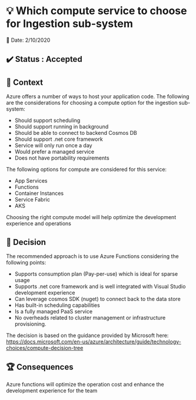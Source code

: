 # :bulb: Which compute service to choose for Ingestion sub-system

:calendar: Date: 2/10/2020

## :heavy_check_mark: Status : Accepted

## :dart: Context

Azure offers a number of ways to host your application code. The following are the considerations for choosing a compute option for the ingestion sub-system:

* Should support scheduling
* Should support running in background
* Should be able to connect to backend Cosmos DB
* Should support .net core framework
* Service will only run once a day
* Would prefer a managed service
* Does not have portability requirements

The following options for compute are considered for this service:
* App Services
* Functions
* Container Instances
* Service Fabric
* AKS

Choosing the right compute model will help optimize the development experience and operations

## :traffic_light: Decision

The recommended approach is to use Azure Functions considering the following points:
* Supports consumption plan (Pay-per-use) which is ideal for sparse usage
* Supports .net core framework and is well integrated with Visual Studio development experience
* Can leverage cosmos SDK (nuget) to connect back to the data store
* Has built-in scheduling capabilities
* Is a fully managed PaaS service
* No overheads related to cluster management or infrastructure provisioning.

The decision is based on the guidance provided by Microsoft here: https://docs.microsoft.com/en-us/azure/architecture/guide/technology-choices/compute-decision-tree


## :trophy: Consequences

Azure functions will optimize the operation cost and enhance the development experience for the team